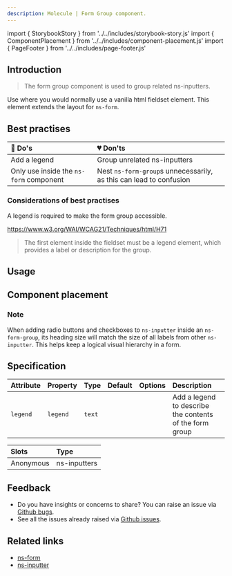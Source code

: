 ```yaml
---
description: Molecule | Form Group component.
---
```


import { StorybookStory } from '../../includes/storybook-story.js'
import { ComponentPlacement } from '../../includes/component-placement.js'
import { PageFooter } from '../../includes/page-footer.js'

## Introduction

> The form group component is used to group related ns-inputters.

Use where you would normally use a vanilla html fieldset element. This element extends the layout for `ns-form`.

## Best practises

| 💚 Do's | 💔 Don'ts |
| :--- | :--- |
| Add a legend | Group unrelated ns-inputters |
| Only use inside the `ns-form` component | Nest `ns-form-group`s unnecessarily, as this can lead to confusion |

### Considerations of best practises

A legend is required to make the form group accessible.

https://www.w3.org/WAI/WCAG21/Techniques/html/H71

> The first element inside the fieldset must be a legend element, which provides a label or description for the group.

## Usage

<StorybookStory story="form-components-ns-form-group--standard"></StorybookStory>

## Component placement

<ComponentPlacement component="ns-form-group" parentComponents="ns-form"></ComponentPlacement>

### Note
When adding radio buttons and checkboxes to `ns-inputter` inside an `ns-form-group`, its heading size will match the size of all labels from other `ns-inputter`. This helps keep a logical visual hierarchy in a form.

## Specification

| Attribute | Property | Type | Default | Options | Description |
| :--- | :--- | :--- | :--- | :--- | :--- |
| `legend` | `legend` | `text`  |  |  | Add a legend to describe the contents of the form group |

| Slots | Type |
| :--- | :--- |
| Anonymous | ns-inputters |

## Feedback

* Do you have insights or concerns to share? You can raise an issue via [Github bugs](https://github.com/ConnectedHomes/nucleus/issues/new?assignees=&labels=Bug&template=a--bug-report.md&title=[bug]%20[ns-form-group]).
* See all the issues already raised via [Github issues](https://github.com/connectedHomes/nucleus/issues?utf8=%E2%9C%93&q=is%3Aopen+is%3Aissue+label%3ABug+[ns-form-group]).

<PageFooter></PageFooter>

## Related links

* [ns-form](components/ns-form.md)
* [ns-inputter](components/ns-inputter.md)

